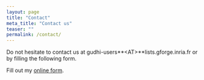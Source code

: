 ```yaml
---
layout: page
title: "Contact"
meta_title: "Contact us"
teaser: ""
permalink: /contact/
---
```


Do not hesitate to contact us at gudhi-users**&lt;AT&gt;**lists.gforge.inria.fr or by filling the following form.

<div id="wufoo-zmvothl0we6wx7">
Fill out my <a href="https://gudhi.wufoo.com/forms/zmvothl0we6wx7">online form</a>.
</div>
<script type="text/javascript">var zmvothl0we6wx7;(function(d, t) {
var s = d.createElement(t), options = {
'userName':'gudhi',
'formHash':'zmvothl0we6wx7',
'autoResize':true,
'height':'500',
'async':true,
'host':'wufoo.com',
'header':'show',
'ssl':true};
s.src = ('https:' == d.location.protocol ? 'https://' : 'http://') + 'www.wufoo.com/scripts/embed/form.js';
s.onload = s.onreadystatechange = function() {
var rs = this.readyState; if (rs) if (rs != 'complete') if (rs != 'loaded') return;
try { zmvothl0we6wx7 = new WufooForm();zmvothl0we6wx7.initialize(options);zmvothl0we6wx7.display(); } catch (e) {}};
var scr = d.getElementsByTagName(t)[0], par = scr.parentNode; par.insertBefore(s, scr);
})(document, 'script');</script>
